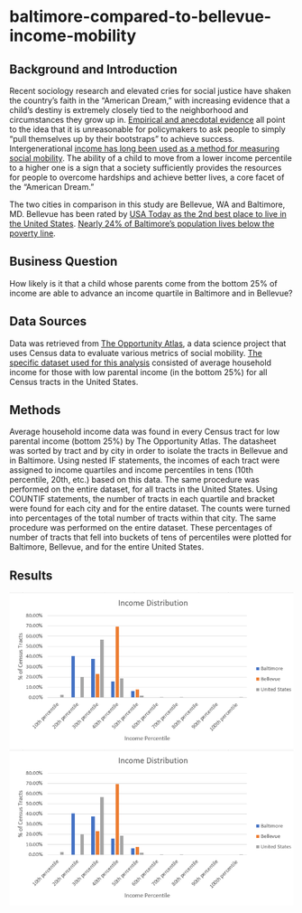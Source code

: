 # baltimore-compared-to-bellevue-income-mobility

## Background and Introduction

Recent sociology research and elevated cries for social justice have shaken the country’s faith in the “American Dream,” with increasing evidence that a child’s destiny is extremely closely tied to the neighborhood and circumstances they grow up in. [Empirical and anecdotal evidence](https://www.nytimes.com/2015/05/04/upshot/an-atlas-of-upward-mobility-shows-paths-out-of-poverty.html) all point to the idea that it is unreasonable for policymakers to ask people to simply “pull themselves up by their bootstraps” to achieve success. Intergenerational [income has long been used as a method for measuring social mobility](https://www.econstor.eu/bitstream/10419/33437/1/514190388.pdf). The ability of a child to move from a lower income percentile to a higher one is a sign that a society sufficiently provides the resources for people to overcome hardships and achieve better lives, a core facet of the “American Dream.” 

The two cities in comparison in this study are Bellevue, WA and Baltimore, MD. Bellevue has been rated by [USA Today as the 2nd best place to live in the United States](https://www.usatoday.com/story/money/business/2014/09/17/24-7-wall-st-50-best-cities-to-live/15736533/). [Nearly 24% of Baltimore’s population lives below the poverty line](https://money.cnn.com/2015/04/29/news/economy/baltimore-economy/). 

## Business Question

How likely is it that a child whose parents come from the bottom 25% of income are able to advance an income quartile in Baltimore and in Bellevue? 

## Data Sources

Data was retrieved from [The Opportunity Atlas](https://www.opportunityatlas.org/), a data science project that uses Census data to evaluate various metrics of social mobility. [The specific dataset used for this analysis](https://github.com/vchen19/baltimore-compared-to-bellevue-income-mobility/blob/main/all_tract_household_income_low_parental_income.csv) consisted of average household income for those with low parental income (in the bottom 25%) for all Census tracts in the United States.

## Methods

Average household income data was found in every Census tract for low parental income (bottom 25%) by The Opportunity Atlas. The datasheet was sorted by tract and by city in order to isolate the tracts in Bellevue and in Baltimore. Using nested IF statements, the incomes of each tract were assigned to income quartiles and income percentiles in tens (10th percentile, 20th, etc.)  based on this data. The same procedure was performed on the entire dataset, for all tracts in the United States. Using COUNTIF statements, the number of tracts in each quartile and bracket were found for each city and for the entire dataset. The counts were turned into percentages of the total number of tracts within that city. The same procedure was performed on the entire dataset. These percentages of number of tracts that fell into buckets of tens of percentiles were plotted for Baltimore, Bellevue, and for the entire United States. 

## Results
![alt text](https://github.com/vchen19/baltimore-compared-to-bellevue-income-mobility/blob/main/income_distribution.png "Income Distribution")
![alt text](https://github.com/vchen19/baltimore-compared-to-bellevue-income-mobility/blob/main/income_distribution.png "Income Distribution")

